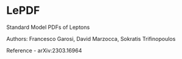# LePDF
Standard Model PDFs of Leptons

Authors: Francesco Garosi, David Marzocca, Sokratis Trifinopoulos

Reference - arXiv:2303.16964
